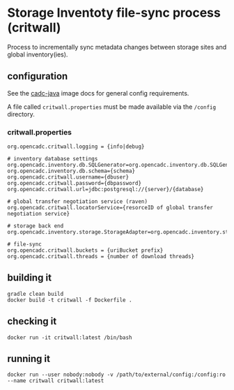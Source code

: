 # Storage Inventoty file-sync process (critwall)

Process to incrementally sync metadata changes between storage sites and global inventory(ies).

## configuration
See the [cadc-java](https://github.com/opencadc/docker-base/tree/master/cadc-java) image docs for general config requirements.

A file called `critwall.properties` must be made available via the `/config` directory.

### critwall.properties
```
org.opencadc.critwall.logging = {info|debug}

# inventory database settings
org.opencadc.inventory.db.SQLGenerator=org.opencadc.inventory.db.SQLGenerator
org.opencadc.inventory.db.schema={schema}
org.opencadc.critwall.username={dbuser}
org.opencadc.critwall.password={dbpassword}
org.opencadc.critwall.url=jdbc:postgresql://{server}/{database}

# global transfer negotiation service (raven)
org.opencadc.critwall.locatorService={resorceID of global transfer negotiation service}

# storage back end
org.opencadc.inventory.storage.StorageAdapter=org.opencadc.inventory.storage.fs.FileSystemStorageAdapter

# file-sync
org.opencadc.critwall.buckets = {uriBucket prefix}
org.opencadc.critwall.threads = {number of download threads}
```

## building it
```
gradle clean build
docker build -t critwall -f Dockerfile .
```

## checking it
```
docker run -it critwall:latest /bin/bash
```

## running it
```
docker run --user nobody:nobody -v /path/to/external/config:/config:ro --name critwall critwall:latest
```

